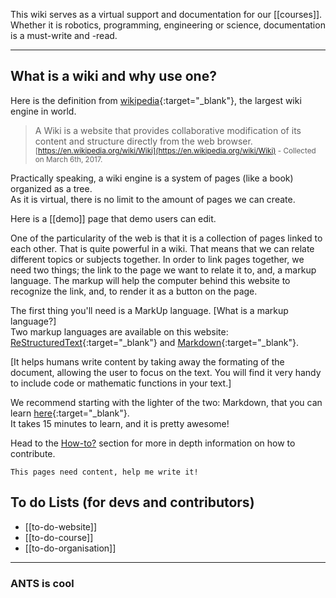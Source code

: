 This wiki serves as a virtual support and documentation for our [[courses]].  
Whether it is robotics, programming, engineering or science, documentation is a must-write and -read.
<hr>

## What is a wiki and why use one?

Here is the definition from [wikipedia](https://en.wikipedia.org){:target="_blank"}, the largest wiki engine in world.

> A Wiki is a website that provides collaborative modification of its content and structure directly from the web browser.
<small>[https://en.wikipedia.org/wiki/Wiki](https://en.wikipedia.org/wiki/Wiki) - Collected on March 6th, 2017.</small>

Practically speaking, a wiki engine is a system of pages (like a book) organized as a tree.  
As it is virtual, there is no limit to the amount of pages we can create.

Here is a [[demo]] page that demo users can edit.

One of the particularity of the web is that it is a collection of pages linked to each other. 
That is quite powerful in a wiki. That means that we can relate different topics or subjects together. 
In order to link pages together, we need two things; the link to the page we want to relate it to, and, 
a markup language. The markup will help the computer behind this website to recognize the link, and, 
to render it as a button on the page.

The first thing you'll need is a MarkUp language. [What is a markup language?]  
Two markup languages are available on this website: [ReStructuredText](http://docutils.sourceforge.net/rst.html){:target="_blank"} 
and [Markdown](https://en.wikipedia.org/wiki/Markdown){:target="_blank"}.

[It helps humans write content by taking away the formating of the document, 
allowing the user to focus on the text. You will find it very handy to include code or mathematic functions in your text.]


We recommend starting with the lighter of the two: Markdown, that you can learn [here](http://www.markdowntutorial.com/){:target="_blank"}.  
It takes 15 minutes to learn, and it is pretty awesome!
 


Head to the [How-to?](howto) section for more in depth information on how to contribute.

```
This pages need content, help me write it!
```

## To do Lists (for devs and contributors)

- [[to-do-website]]
- [[to-do-course]]
- [[to-do-organisation]]

<hr>

### ANTS is cool